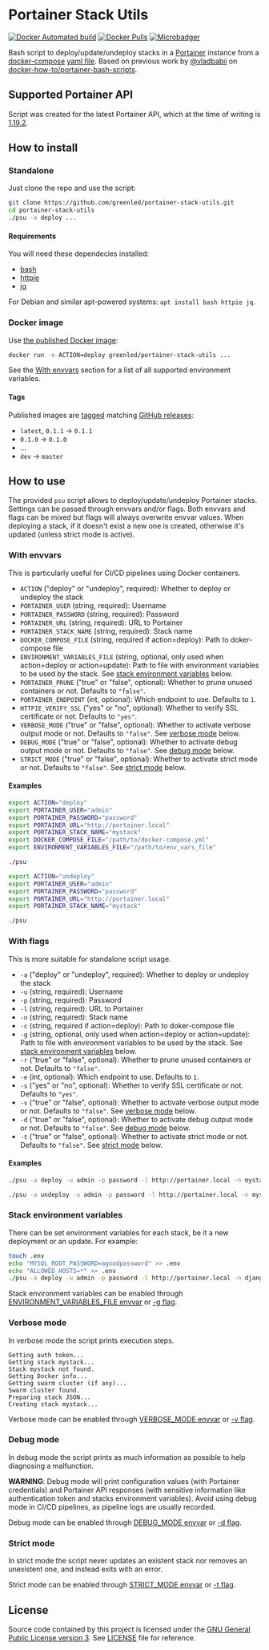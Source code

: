 # Portainer Stack Utils

[![Docker Automated build](https://img.shields.io/docker/automated/greenled/portainer-stack-utils.svg)](https://hub.docker.com/r/greenled/portainer-stack-utils/)
[![Docker Pulls](https://img.shields.io/docker/pulls/greenled/portainer-stack-utils.svg)](https://hub.docker.com/r/greenled/portainer-stack-utils/)
[![Microbadger](https://images.microbadger.com/badges/image/greenled/portainer-stack-utils.svg)](http://microbadger.com/images/greenled/portainer-stack-utils "Image size")

Bash script to deploy/update/undeploy stacks in a [Portainer](https://portainer.io/) instance from a [docker-compose](https://docs.docker.com/compose) [yaml file](https://docs.docker.com/compose/compose-file). Based on previous work by [@vladbabii](https://github.com/vladbabii) on [docker-how-to/portainer-bash-scripts](https://github.com/docker-how-to/portainer-bash-scripts).

## Supported Portainer API

Script was created for the latest Portainer API, which at the time of writing is [1.19.2](https://app.swaggerhub.com/apis/deviantony/Portainer/1.19.2).

## How to install

### Standalone

Just clone the repo and use the script:

```bash
git clone https://github.com/greenled/portainer-stack-utils.git
cd portainer-stack-utils
./psu -a deploy ...
```

#### Requirements

You will need these dependecies installed:

- [bash](https://www.gnu.org/software/bash/)
- [httpie](https://httpie.org/)
- [jq](https://stedolan.github.io/jq/)

For Debian and similar apt-powered systems: `apt install bash httpie jq`.

### Docker image

Use [the published Docker image](https://hub.docker.com/r/greenled/portainer-stack-utils/):

```bash
docker run -e ACTION=deploy greenled/portainer-stack-utils ...
```

See the [With envvars](#with-envvars) section for a list of all supported environment variables.

#### Tags

Published images are [tagged](https://hub.docker.com/r/greenled/portainer-stack-utils/tags/) matching [GitHub releases](https://github.com/greenled/portainer-stack-utils/releases):

- `latest`, `0.1.1` -> `0.1.1`
- `0.1.0` -> `0.1.0`
- ...
- `dev` -> `master`

## How to use

The provided `psu` script allows to deploy/update/undeploy Portainer stacks. Settings can be passed through envvars and/or flags. Both envvars and flags can be mixed but flags will always overwrite envvar values. When deploying a stack, if it doesn't exist a new one is created, otherwise it's updated (unless strict mode is active).

### With envvars

This is particularly useful for CI/CD pipelines using Docker containers.

- `ACTION` ("deploy" or "undeploy", required): Whether to deploy or undeploy the stack
- `PORTAINER_USER` (string, required): Username
- `PORTAINER_PASSWORD` (string, required): Password
- `PORTAINER_URL` (string, required): URL to Portainer
- `PORTAINER_STACK_NAME` (string, required): Stack name
- `DOCKER_COMPOSE_FILE` (string, required if action=deploy): Path to doker-compose file
- `ENVIRONMENT_VARIABLES_FILE` (string, optional, only used when action=deploy or action=update): Path to file with environment variables to be used by the stack. See [stack environment variables](#stack-environment-variables) below.
- `PORTAINER_PRUNE` ("true" or "false", optional): Whether to prune unused containers or not. Defaults to `"false"`.
- `PORTAINER_ENDPOINT` (int, optional): Which endpoint to use. Defaults to `1`.
- `HTTPIE_VERIFY_SSL` ("yes" or "no", optional): Whether to verify SSL certificate or not. Defaults to `"yes"`.
- `VERBOSE_MODE` ("true" or "false", optional): Whether to activate verbose output mode or not. Defaults to `"false"`. See [verbose mode](#verbose-mode) below.
- `DEBUG_MODE` ("true" or "false", optional): Whether to activate debug output mode or not. Defaults to `"false"`. See [debug mode](#debug-mode) below.
- `STRICT_MODE` ("true" or "false", optional): Whether to activate strict mode or not. Defaults to `"false"`. See [strict mode](#strict-mode) below.

#### Examples

```bash
export ACTION="deploy"
export PORTAINER_USER="admin"
export PORTAINER_PASSWORD="password"
export PORTAINER_URL="http://portainer.local"
export PORTAINER_STACK_NAME="mystack"
export DOCKER_COMPOSE_FILE="/path/to/docker-compose.yml"
export ENVIRONMENT_VARIABLES_FILE="/path/to/env_vars_file"

./psu
```

```bash
export ACTION="undeploy"
export PORTAINER_USER="admin"
export PORTAINER_PASSWORD="password"
export PORTAINER_URL="http://portainer.local"
export PORTAINER_STACK_NAME="mystack"

./psu
```

### With flags

This is more suitable for standalone script usage.

- `-a` ("deploy" or "undeploy", required): Whether to deploy or undeploy the stack
- `-u` (string, required): Username
- `-p` (string, required): Password
- `-l` (string, required): URL to Portainer
- `-n` (string, required): Stack name
- `-c` (string, required if action=deploy): Path to doker-compose file
- `-g` (string, optional, only used when action=deploy or action=update): Path to file with environment variables to be used by the stack. See [stack environment variables](#stack-environment-variables) below.
- `-r` ("true" or "false", optional): Whether to prune unused containers or not. Defaults to `"false"`.
- `-e` (int, optional): Which endpoint to use. Defaults to `1`.
- `-s` ("yes" or "no", optional): Whether to verify SSL certificate or not. Defaults to `"yes"`.
- `-v` ("true" or "false", optional): Whether to activate verbose output mode or not. Defaults to `"false"`. See [verbose mode](#verbose-mode) below.
- `-d` ("true" or "false", optional): Whether to activate debug output mode or not. Defaults to `"false"`. See [debug mode](#debug-mode) below.
- `-t` ("true" or "false", optional): Whether to activate strict mode or not. Defaults to `"false"`. See [strict mode](#strict-mode) below.

#### Examples

```bash
./psu -a deploy -u admin -p password -l http://portainer.local -n mystack -c /path/to/docker-compose.yml -g /path/to/env_vars_file
```

```bash
./psu -a undeploy -u admin -p password -l http://portainer.local -n mystack
```

### Stack environment variables

There can be set environment variables for each stack, be it a new deployment or an update. For example:

```bash
touch .env
echo "MYSQL_ROOT_PASSWORD=agoodpassword" >> .env
echo "ALLOWED_HOSTS=*" >> .env
./psu -a deploy -u admin -p password -l http://portainer.local -n django-stack -c /path/to/docker-compose.yml -g env_vars
```

Stack environment variables can be enabled through [ENVIRONMENT_VARIABLES_FILE envvar](#with-envvars) or [-g flag](#with-flags).

### Verbose mode

In verbose mode the script prints execution steps.

```text
Getting auth token...
Getting stack mystack...
Stack mystack not found.
Getting Docker info...
Getting swarm cluster (if any)...
Swarm cluster found.
Preparing stack JSON...
Creating stack mystack...
```

Verbose mode can be enabled through [VERBOSE_MODE envvar](#with-envvars) or [-v flag](#with-flags).

### Debug mode

In debug mode the script prints as much information as possible to help diagnosing a malfunction.

**WARNING**: Debug mode will print configuration values (with Portainer credentials) and Portainer API responses (with sensitive information like authentication token and stacks environment variables). Avoid using debug mode in CI/CD pipelines, as pipeline logs are usually recorded.

Debug mode can be enabled through [DEBUG_MODE envvar](#with-envvars) or [-d flag](#with-flags).

### Strict mode

In strict mode the script never updates an existent stack nor removes an unexistent one, and instead exits with an error.

Strict mode can be enabled through [STRICT_MODE envvar](#with-envvars) or [-t flag](#with-flags).

## License

Source code contained by this project is licensed under the [GNU General Public License version 3](https://www.gnu.org/licenses/gpl-3.0.en.html). See [LICENSE](LICENSE) file for reference.
